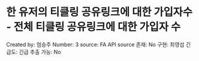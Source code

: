 # 한 유저의 티클링 공유링크에 대한 가입자수 - 전체 티클링 공유링크에 대한 가입자 수

Created by: 엄승주
Number: 3
source: FA API
source 존재: No
구현: 최영섭
긴급도: 긴급
추출 가능: No